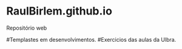 # RaulBirlem.github.io
Repositório web

#Templastes em desenvolvimentos.
#Exercicios das aulas da Ulbra.
